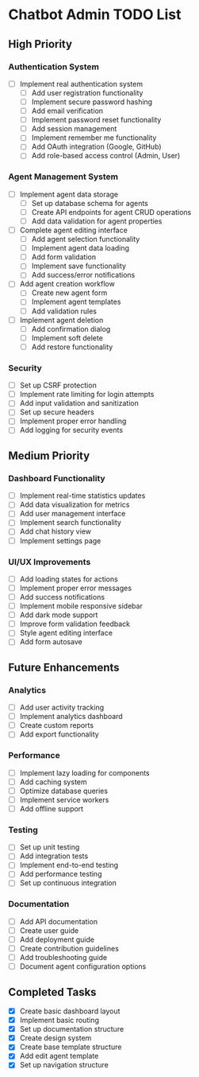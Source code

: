 # Chatbot Admin TODO List

## High Priority

### Authentication System
- [ ] Implement real authentication system
  - [ ] Add user registration functionality
  - [ ] Implement secure password hashing
  - [ ] Add email verification
  - [ ] Implement password reset functionality
  - [ ] Add session management
  - [ ] Implement remember me functionality
  - [ ] Add OAuth integration (Google, GitHub)
  - [ ] Add role-based access control (Admin, User)

### Agent Management System
- [ ] Implement agent data storage
  - [ ] Set up database schema for agents
  - [ ] Create API endpoints for agent CRUD operations
  - [ ] Add data validation for agent properties
- [ ] Complete agent editing interface
  - [ ] Add agent selection functionality
  - [ ] Implement agent data loading
  - [ ] Add form validation
  - [ ] Implement save functionality
  - [ ] Add success/error notifications
- [ ] Add agent creation workflow
  - [ ] Create new agent form
  - [ ] Implement agent templates
  - [ ] Add validation rules
- [ ] Implement agent deletion
  - [ ] Add confirmation dialog
  - [ ] Implement soft delete
  - [ ] Add restore functionality

### Security
- [ ] Set up CSRF protection
- [ ] Implement rate limiting for login attempts
- [ ] Add input validation and sanitization
- [ ] Set up secure headers
- [ ] Implement proper error handling
- [ ] Add logging for security events

## Medium Priority

### Dashboard Functionality
- [ ] Implement real-time statistics updates
- [ ] Add data visualization for metrics
- [ ] Add user management interface
- [ ] Implement search functionality
- [ ] Add chat history view
- [ ] Implement settings page

### UI/UX Improvements
- [ ] Add loading states for actions
- [ ] Implement proper error messages
- [ ] Add success notifications
- [ ] Implement mobile responsive sidebar
- [ ] Add dark mode support
- [ ] Improve form validation feedback
- [ ] Style agent editing interface
- [ ] Add form autosave

## Future Enhancements

### Analytics
- [ ] Add user activity tracking
- [ ] Implement analytics dashboard
- [ ] Create custom reports
- [ ] Add export functionality

### Performance
- [ ] Implement lazy loading for components
- [ ] Add caching system
- [ ] Optimize database queries
- [ ] Implement service workers
- [ ] Add offline support

### Testing
- [ ] Set up unit testing
- [ ] Add integration tests
- [ ] Implement end-to-end testing
- [ ] Add performance testing
- [ ] Set up continuous integration

### Documentation
- [ ] Add API documentation
- [ ] Create user guide
- [ ] Add deployment guide
- [ ] Create contribution guidelines
- [ ] Add troubleshooting guide
- [ ] Document agent configuration options

## Completed Tasks
- [x] Create basic dashboard layout
- [x] Implement basic routing
- [x] Set up documentation structure
- [x] Create design system
- [x] Create base template structure
- [x] Add edit agent template
- [x] Set up navigation structure